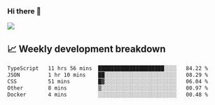 ### Hi there 👋
<img align="center" src="https://github-readme-stats.vercel.app/api?username=Tumao727&show_icons=true&hide_title=true&theme=dracula" />


## 📈 Weekly development breakdown
<!--START_SECTION:waka-->

```txt
TypeScript   11 hrs 56 mins  █████████████████████░░░░   84.22 %
JSON         1 hr 10 mins    ██░░░░░░░░░░░░░░░░░░░░░░░   08.29 %
CSS          51 mins         █▓░░░░░░░░░░░░░░░░░░░░░░░   06.04 %
Other        8 mins          ▒░░░░░░░░░░░░░░░░░░░░░░░░   00.97 %
Docker       4 mins          ░░░░░░░░░░░░░░░░░░░░░░░░░   00.48 %
```

<!--END_SECTION:waka-->